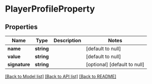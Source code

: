 # PlayerProfileProperty

## Properties
Name | Type | Description | Notes
------------ | ------------- | ------------- | -------------
**name** | **string** |  | [default to null]
**value** | **string** |  | [default to null]
**signature** | **string** |  | [optional] [default to null]

[[Back to Model list]](../README.md#documentation-for-models) [[Back to API list]](../README.md#documentation-for-api-endpoints) [[Back to README]](../README.md)


